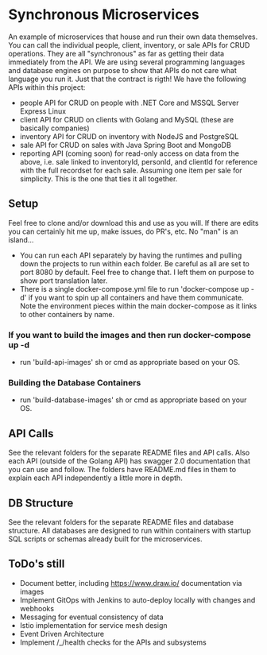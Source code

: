 # Synchronous Microservices
An example of microservices that house and run their own data themselves.  You can call the individual people, client, inventory, or sale APIs for CRUD operations.  They are all "synchronous" as far as getting their data immediately from the API. We are using several programming languages and database engines on purpose to show that APIs do not care what language you run it. Just that the contract is rigth! We have the following APIs within this project:
* people API for CRUD on people with .NET Core and MSSQL Server Express Linux
* client API for CRUD on clients with Golang and MySQL (these are basically companies)
* inventory API for CRUD on inventory with NodeJS and PostgreSQL
* sale API for CRUD on sales with Java Spring Boot and MongoDB
* reporting API (coming soon) for read-only access on data from the above, i.e. sale linked to inventoryId, personId, and clientId for reference with the full recordset for each sale. Assuming one item per sale for simplicity. This is the one that ties it all together.

## Setup

Feel free to clone and/or download this and use as you will. If there are edits you can certainly hit me up, make issues, do PR's, etc. No "man" is an island...

* You can run each API separately by having the runtimes and pulling down the projects to run within each folder. Be careful as all are set to port 8080 by default. Feel free to change that. I left them on purpose to show port translation later. 
* There is a single docker-compose.yml file to run 'docker-compose up -d' if you want to spin up all containers and have them communicate. Note the environment pieces within the main docker-compose as it links to other containers by name.

### If you want to build the images and then run docker-compose up -d
* run 'build-api-images' sh or cmd as appropriate based on your OS.

### Building the Database Containers
* run 'build-database-images' sh or cmd as appropriate based on your OS.

## API Calls

See the relevant folders for the separate README files and API calls. Also each API (outside of the Golang API) has swagger 2.0 documentation that you can use and follow. The folders have README.md files in them to explain each API independently a little more in depth.

## DB Structure

See the relevant folders for the separate README files and database structure. All databases are designed to run within containers with startup SQL scripts or
schemas already built for the microservices. 

## ToDo's still
* Document better, including https://www.draw.io/ documentation via images
* Implement GitOps with Jenkins to auto-deploy locally with changes and webhooks
* Messaging for eventual consistency of data
* Istio implementation for service mesh design
* Event Driven Architecture
* Implement /_/health checks for the APIs and subsystems
